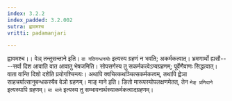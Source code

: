 ```yaml
---
index: 3.2.2
index_padded: 3.2.002
sutra: ह्वावमश्च
vritti: padamanjari

---
```

ह्वावमश्च।। वेञ् तन्तुसन्ताने इति। `वा गतिगन्धनयोः` इत्यस्य ग्रहणं न भवति; अकर्मकत्वात्। भ्रमणार्थो ह्यसौ----सर्वा दिश आवाति वात आवातु भेषजमिति। सोपसर्गस्य तु सकर्मकत्वेऽप्यग्रहणम्; पूर्वेणैवाणः सिद्धत्वात्। वाता वान्ति दिशो दशेति प्रयोगश्चिन्त्यः। अथापि क्वचित्कथञ्चित्सकर्मकत्वम्, तथापि ह्वेञा साहचर्यात्सानुबन्धकस्यैव वेञो ग्रहणम्। माङ् माने इति। ङितो मारूपस्योपलक्षणमेतत्, तेन `मेङ् प्रणिदाने` इत्यस्यापि ग्रहणम्। `मा माने` इत्यस्य तु सम्भावनार्थस्याकर्मकत्वादग्रहणम्।